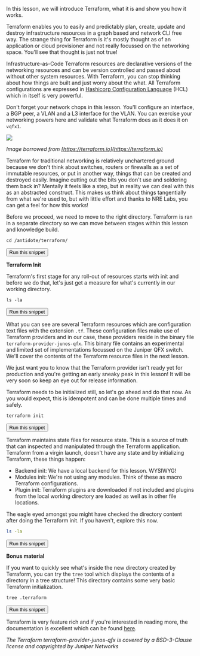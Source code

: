 In this lesson, we will introduce Terraform, what it is and show you how it works.

Terraform enables you to easily and predictably plan, create, update and destroy infrastructure resources in a graph based and network CLI free way. The strange thing for Terraform is it's mostly thought as of an application or cloud provisioner and not really focussed on the networking space. You'll see that thought is just not true!

Infrastructure-as-Code Terraform resources are declarative versions of the networking resources and can be version controlled and passed about without other system resources. With Terraform, you can stop thinking about how things are built and just worry about the what. All Terraform configurations are expressed in [Hashicorp Configuration Language](https://www.terraform.io/docs/configuration/syntax.html) (HCL) which in itself is very powerful.

Don't forget your network chops in this lesson. You'll configure an interface, a BGP peer, a VLAN and a L3 interface for the VLAN. You can exercise your networking powers here and validate what Terraform does as it does it on `vqfx1`.

<img class="full" src="https://raw.githubusercontent.com/nre-learning/nrelabs-curriculum/v0.3.2/lessons/lesson-31/stage1/terraformbasics.png">

*Image borrowed from [https://terraform.io](https://terraform.io)*

Terraform for traditional networking is relatively unchartered ground because we don't think about switches, routers or firewalls as a set of immutable resources, or put in another way, things that can be created and destroyed easily. Imagine cutting out the bits you don't use and soldering them back in? Mentally it feels like a step, but in reality we can deal with this as an abstracted construct. This makes us think about things tangentially from what we're used to, but with little effort and thanks to NRE Labs, you can get a feel for how this works!

Before we proceed, we need to move to the right directory. Terraform is ran in a separate directory so we can move between stages within this lesson and knowledge build.

```
cd /antidote/terraform/
```
<button type="button" class="btn btn-primary btn-sm" onclick="runSnippetInTab('terraform1', this)">Run this snippet</button>


__Terraform Init__

Terraform's first stage for any roll-out of resources starts with init and before we do that, let's just get a measure for what's currently in our working directory.

```
ls -la
```
<button type="button" class="btn btn-primary btn-sm" onclick="runSnippetInTab('terraform1', this)">Run this snippet</button>

What you can see are several Terraform resources which are configuration text files with the extension `.tf`. These configuration files make use of Terraform providers and in our case, these providers reside in the binary file `terraform-provider-junos-qfx`. This binary file contains an experimental and limited set of implementations focussed on the Juniper QFX switch. We'll cover the contents of the Terraform resource files in the next lesson.

We just want you to know that the Terraform provider isn't ready yet for production and you're getting an early sneaky peak in this lesson! It will be very soon so keep an eye out for release information.

Terraform needs to be initialized still, so let's go ahead and do that now. As you would expect, this is idempotent and can be done multiple times and safely.

```
terraform init
```
<button type="button" class="btn btn-primary btn-sm" onclick="runSnippetInTab('terraform1', this)">Run this snippet</button>

Terraform maintains state files for resource state. This is a source of truth that can inspected and manipulated through the Terraform application. Terraform from a virgin launch, doesn't have any state and by initializing Terraform, these things happen:

- Backend init: We have a local backend for this lesson. WYSIWYG!
- Modules init: We're not using any modules. Think of these as macro Terraform configurations.
- Plugin init: Terraform plugins are downloaded if not included and plugins from the local working directory are loaded as well as in other file locations. 

The eagle eyed amongst you might have checked the directory content after doing the Terraform init. If you haven't, explore this now.

```bash
ls -la
```
<button type="button" class="btn btn-primary btn-sm" onclick="runSnippetInTab('terraform1', this)">Run this snippet</button>

__Bonus material__

If you want to quickly see what's inside the new directory created by Terraform, you can try the `tree` tool which displays the contents of a directory in a tree structure! This directory contains some very basic Terraform initialization.

```
tree .terraform
```
<button type="button" class="btn btn-primary btn-sm" onclick="runSnippetInTab('terraform1', this)">Run this snippet</button>

Terraform is very feature rich and if you're interested in reading more, the documentation is excellent which can be found [here](https://www.terraform.io/docs/index.html).

*The Terraform terraform-provider-junos-qfx is covered by a BSD-3-Clause license and copyrighted by Juniper Networks*
